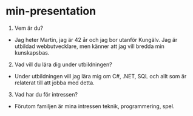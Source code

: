 # min-presentation

1. Vem är du?
 - Jag heter Martin, jag är 42 år och jag bor utanför Kungälv. Jag är utbildad webbutvecklare, men känner att jag vill bredda min kunskapsbas. 
2. Vad vill du lära dig under utbildningen?
 - Under utbildningen vill jag lära mig om C#, .NET, SQL och allt som är relaterat till att jobba med detta. 
3. Vad har du för intressen?
 - Förutom familjen är mina intressen teknik, programmering, spel. 
